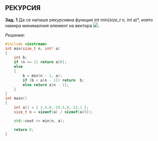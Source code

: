 ## РЕКУРСИЯ

**Зад. 1** Да се напише рекурсивна функция *int min(size_t n, int* a)*, която намира минималния елемент на вектора <img src="https://latex.codecogs.com/svg.latex?\Large&space;a=(a_1,a_2,...,a_n)">.

*Решение:*

```cpp
#include <iostream>
int min(size_t n, int* a)
{
	int b;
	if (n == 1) return a[0];
	else
	{
		b = min(n - 1, a);
		if (b < a[n - 1]) return  b;		
		else return a[n - 1];		
	}
}
int main()
{
	int a[] = { 2,4,0,-19,5,8,-22,1 };
	size_t n = sizeof(a) / sizeof(a[0]);

	std::cout << min(n, a);

	return 0;
}
```
